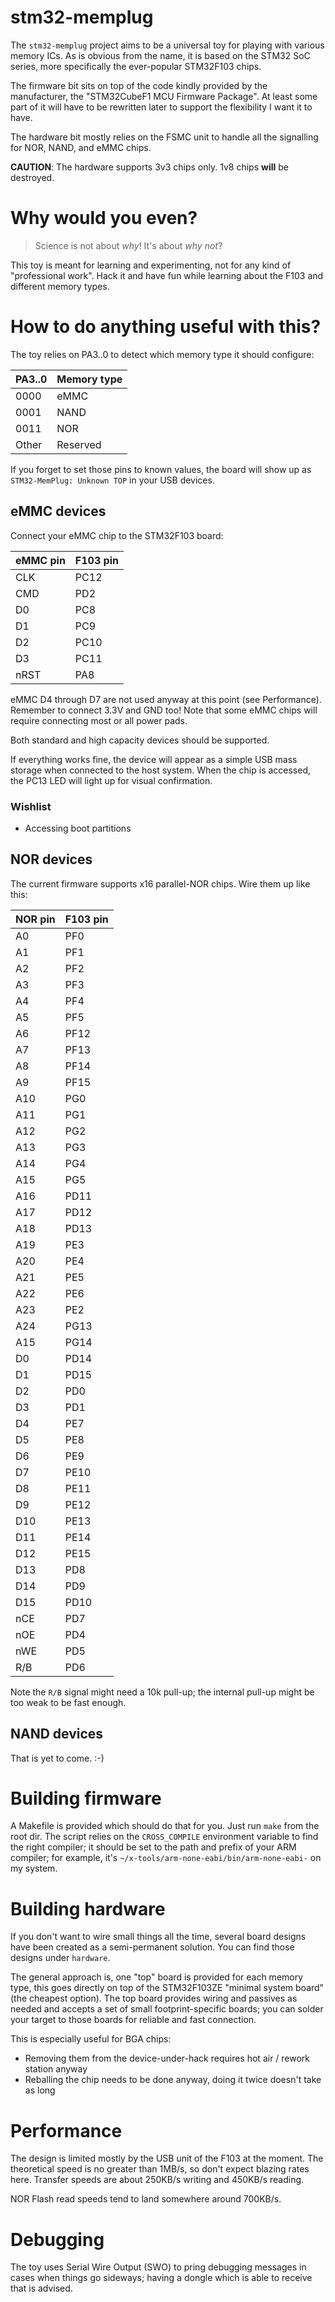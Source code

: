 # stm32-memplug

The `stm32-memplug` project aims to be a universal toy for playing with
various memory ICs. As is obvious from the name, it is based on the STM32
SoC series, more specifically the ever-popular STM32F103 chips.

The firmware bit sits on top of the code kindly provided by the
manufacturer, the "STM32CubeF1 MCU Firmware Package". At least some part
of it will have to be rewritten later to support the flexibility I want it
to have.

The hardware bit mostly relies on the FSMC unit to handle all the signalling
for NOR, NAND, and eMMC chips.

**CAUTION**: The hardware supports 3v3 chips only. 1v8 chips **will** be destroyed.

# Why would you even?

> Science is not about *why*! It's about *why not*?

This toy is meant for learning and experimenting, not for any kind of
"professional work". Hack it and have fun while learning about the F103
and different memory types.

# How to do anything useful with this?

The toy relies on PA3..0 to detect which memory type it should configure:

PA3..0 | Memory type
-------|------------
0000 | eMMC
0001 | NAND
0011 | NOR
Other | Reserved

If you forget to set those pins to known values, the board will show up as
`STM32-MemPlug: Unknown TOP` in your USB devices.

## eMMC devices

Connect your eMMC chip to the STM32F103 board:

eMMC pin | F103 pin
---------|---------
CLK | PC12
CMD | PD2
D0 | PC8
D1 | PC9
D2 | PC10
D3 | PC11
nRST | PA8

eMMC D4 through D7 are not used anyway at this point (see Performance).
Remember to connect 3.3V and GND too! Note that some eMMC chips will require
connecting most or all power pads.

Both standard and high capacity devices should be supported.

If everything works fine, the device will appear as a simple USB mass storage
when connected to the host system. When the chip is accessed, the PC13 LED
will light up for visual confirmation.

### Wishlist

* Accessing boot partitions

## NOR devices

The current firmware supports x16 parallel-NOR chips. Wire them up like this:

NOR pin | F103 pin
--------|---------
 A0 | PF0
 A1 | PF1
 A2 | PF2
 A3 | PF3
 A4 | PF4
 A5 | PF5
 A6 | PF12
 A7 | PF13
 A8 | PF14
 A9 | PF15
A10 | PG0
A11 | PG1
A12 | PG2
A13 | PG3
A14 | PG4
A15 | PG5
A16 | PD11
A17 | PD12
A18 | PD13
A19 | PE3
A20 | PE4
A21 | PE5
A22 | PE6
A23 | PE2
A24 | PG13
A15 | PG14
 D0 | PD14
 D1 | PD15
 D2 | PD0
 D3 | PD1
 D4 | PE7
 D5 | PE8
 D6 | PE9
 D7 | PE10
 D8 | PE11
 D9 | PE12
D10 | PE13
D11 | PE14
D12 | PE15
D13 | PD8
D14 | PD9
D15 | PD10
nCE | PD7
nOE | PD4
nWE | PD5
R/B | PD6

Note the `R/B` signal might need a 10k pull-up; the internal pull-up might be
too weak to be fast enough.

## NAND devices

That is yet to come. :-)

# Building firmware

A Makefile is provided which should do that for you. Just run `make` from the
root dir. The script relies on the `CROSS_COMPILE` environment variable to
find the right compiler; it should be set to the path and prefix of your ARM
compiler; for example, it's `~/x-tools/arm-none-eabi/bin/arm-none-eabi-` on my system.

# Building hardware

If you don't want to wire small things all the time, several board designs have been
created as a semi-permanent solution. You can find those designs under `hardware`.

The general approach is, one "top" board is provided for each memory type, this goes
directly on top of the STM32F103ZE "minimal system board" (the cheapest option).
The top board provides wiring and passives as needed and accepts a set of small
footprint-specific boards; you can solder your target to those boards for reliable
and fast connection.

This is especially useful for BGA chips:

* Removing them from the device-under-hack requires hot air / rework station anyway
* Reballing the chip needs to be done anyway, doing it twice doesn't take as long

# Performance

The design is limited mostly by the USB unit of the F103 at the moment.
The theoretical speed is no greater than 1MB/s, so don't expect blazing
rates here. Transfer speeds are about 250KB/s writing and 450KB/s reading.

NOR Flash read speeds tend to land somewhere around 700KB/s.

# Debugging

The toy uses Serial Wire Output (SWO) to pring debugging messages in cases when
things go sideways; having a dongle which is able to receive that is advised.
